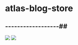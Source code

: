 # atlas-blog-store

## ------------------##

![](https://i.ibb.co/nMYnzJk/image.png)
![](https://i.ibb.co/hHrkR3C/image.png)
